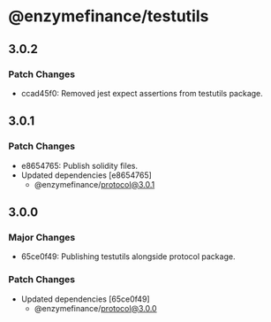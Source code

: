 # @enzymefinance/testutils

## 3.0.2

### Patch Changes

- ccad45f0: Removed jest expect assertions from testutils package.

## 3.0.1

### Patch Changes

- e8654765: Publish solidity files.
- Updated dependencies [e8654765]
  - @enzymefinance/protocol@3.0.1

## 3.0.0

### Major Changes

- 65ce0f49: Publishing testutils alongside protocol package.

### Patch Changes

- Updated dependencies [65ce0f49]
  - @enzymefinance/protocol@3.0.0
